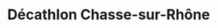 ---
title: "Décathlon Chasse-sur-Rhône"
url: /chasse-sur-rhone/decathlon-chasse-sur-rhone/
shop: Sport
---